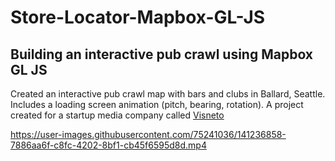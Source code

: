 # Store-Locator-Mapbox-GL-JS

## Building an interactive pub crawl using Mapbox GL JS
Created an interactive pub crawl map with bars and clubs in Ballard, Seattle. Includes a loading screen animation (pitch, bearing, rotation). A project created for a startup media company called [Visneto](https://www.visnetomedia.com/) 

https://user-images.githubusercontent.com/75241036/141236858-7886aa6f-c8fc-4202-8bf1-cb45f6595d8d.mp4
